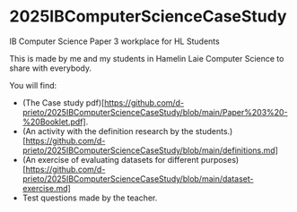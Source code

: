 # 2025IBComputerScienceCaseStudy
IB Computer Science Paper 3 workplace for HL Students

This is made by me and my students in Hamelin Laie Computer Science to share with everybody. 

You will find:

- (The Case study pdf)[https://github.com/d-prieto/2025IBComputerScienceCaseStudy/blob/main/Paper%203%20-%20Booklet.pdf].
- (An activity with the definition research by the students.)[https://github.com/d-prieto/2025IBComputerScienceCaseStudy/blob/main/definitions.md]
- (An exercise of evaluating datasets for different purposes)[https://github.com/d-prieto/2025IBComputerScienceCaseStudy/blob/main/dataset-exercise.md]
- Test questions made by the teacher. 
